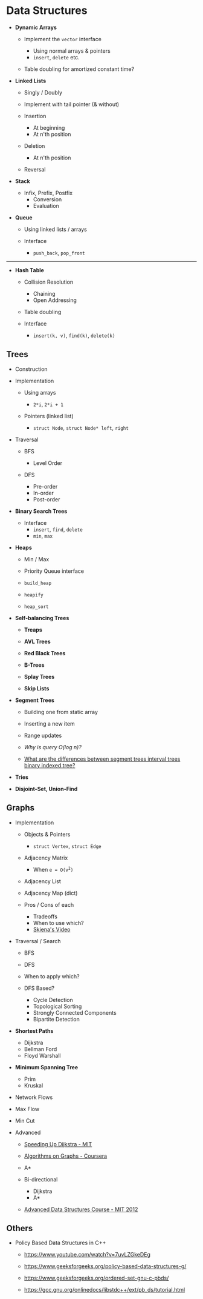 
# Data Structures

* **Dynamic Arrays**

    - Implement the `vector` interface 
        + Using normal arrays & pointers
        + `insert`, `delete` etc.

    - Table doubling for amortized constant time?

* **Linked Lists**

    - Singly / Doubly
    - Implement with tail pointer (& without)

    - Insertion
        + At beginning
        + At n'th position

    - Deletion
        + At n'th position

    - Reversal

* **Stack**

    - Infix, Prefix, Postfix
        + Conversion
        + Evaluation

* **Queue**

    - Using linked lists / arrays
    
    - Interface
        + `push_back`, `pop_front`

---

* **Hash Table**
    
    - Collision Resolution
        + Chaining
        + Open Addressing

    - Table doubling

    - Interface
        + `insert(k, v)`, `find(k)`, `delete(k)`

## Trees

* Construction

* Implementation

    - Using arrays
        + `2*i`, `2*i + 1`

    - Pointers (linked list)
        + `struct Node`, `struct Node* left`, `right`

* Traversal

    - BFS
        + Level Order

    - DFS
        + Pre-order
        + In-order
        + Post-order

* **Binary Search Trees**

    - Interface
        + `insert`, `find`, `delete`
        + `min`, `max`

* **Heaps**

    - Min / Max

    - Priority Queue interface

    - `build_heap`
    - `heapify`
    - `heap_sort`

* **Self-balancing Trees**

    - **Treaps**

    - **AVL Trees**

    - **Red Black Trees**

    - **B-Trees**

    - **Splay Trees**

    - **Skip Lists**


* **Segment Trees**

    - Building one from static array
    - Inserting a new item
    - Range updates
    
    - _Why is query O(log n)?_

    - [What are the differences between segment trees interval trees binary indexed tree?](https://stackoverflow.com/questions/17466218/what-are-the-differences-between-segment-trees-interval-trees-binary-indexed-t/17504505)

* **Tries**

* **Disjoint-Set, Union-Find**

## Graphs

* Implementation

    - Objects & Pointers
        + `struct Vertex`, `struct Edge`

    - Adjacency Matrix
        + When <code>e = O(v<sup>2</sup>)</code>

    - Adjacency List

    - Adjacency Map (dict)

    - Pros / Cons of each
        + Tradeoffs
        + When to use which?
        + [Skiena's Video](https://youtu.be/OiXxhDrFruw?t=3220)

* Traversal / Search
    - BFS
    - DFS
    - When to apply which?

    - DFS Based?
        + Cycle Detection
        + Topological Sorting
        + Strongly Connected Components
        + Bipartite Detection

* **Shortest Paths**
    - Dijkstra
    - Bellman Ford
    - Floyd Warshall

* **Minimum Spanning Tree**
    - Prim
    - Kruskal

* Network Flows

* Max Flow
* Min Cut

* Advanced
    - [Speeding Up Dijkstra - MIT](https://youtube.com/watch?v=CHvQ3q_gJ7E)
    - [Algorithms on Graphs - Coursera](https://www.coursera.org/learn/algorithms-on-graphs)

    - A\*
    - Bi-directional
        + Dijkstra
        + A\*

    - [Advanced Data Structures Course - MIT 2012](https://www.youtube.com/playlist?list=PLUl4u3cNGP61hsJNdULdudlRL493b-XZf)

## Others

* Policy Based Data Structures in C++
    - https://www.youtube.com/watch?v=7uvLZGkeDEg

    - https://www.geeksforgeeks.org/policy-based-data-structures-g/
    - https://www.geeksforgeeks.org/ordered-set-gnu-c-pbds/

    - https://gcc.gnu.org/onlinedocs/libstdc++/ext/pb_ds/tutorial.html
